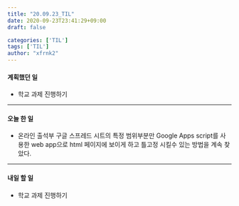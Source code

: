 ```yaml
---
title: "20.09.23_TIL"
date: 2020-09-23T23:41:29+09:00
draft: false

categories: ['TIL']
tags: ['TIL']
author: "xfrnk2"
---
```

#### 계획했던 일
+ 학교 과제 진행하기
---
#### 오늘 한 일
+ 온라인 출석부 구글 스프레드 시트의 특정 범위부분만 Google Apps script를 사용한 web app으로 html 페이지에 보이게 하고 틀고정 시킬수 있는 방법을 계속 찾았다.
---   
#### 내일 할 일 
+ 학교 과제 진행하기